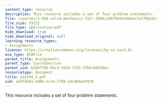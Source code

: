 ```yaml
---
content_type: resource
description: This resource includes a set of four problem statements.
file: /courses/1-050-solid-mechanics-fall-2004/a56f8d41e88bec7a7f082dc9b8ad393d_pset04_3.pdf
file_size: 33131
file_type: application/pdf
hide_download: true
hide_download_original: null
learning_resource_types:
- Assignments
license: https://creativecommons.org/licenses/by-nc-sa/4.0/
ocw_type: OCWFile
parent_title: Assignments
parent_type: CourseSection
parent_uid: b2807f85-9dc3-2920-f155-75bbcbd328ec
resourcetype: Document
title: pset04_3.pdf
uid: a56f8d41-e88b-ec7a-7f08-2dc9b8ad393d
---
```

This resource includes a set of four problem statements.